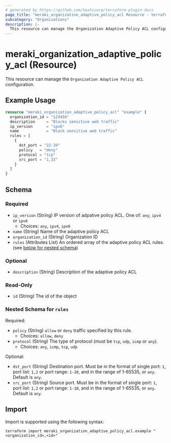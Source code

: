 ```yaml
---
# generated by https://github.com/hashicorp/terraform-plugin-docs
page_title: "meraki_organization_adaptive_policy_acl Resource - terraform-provider-meraki"
subcategory: "Organizations"
description: |-
  This resource can manage the Organization Adaptive Policy ACL configuration.
---
```


# meraki_organization_adaptive_policy_acl (Resource)

This resource can manage the `Organization Adaptive Policy ACL` configuration.

## Example Usage

```terraform
resource "meraki_organization_adaptive_policy_acl" "example" {
  organization_id = "123456"
  description     = "Blocks sensitive web traffic"
  ip_version      = "ipv6"
  name            = "Block sensitive web traffic"
  rules = [
    {
      dst_port = "22-30"
      policy   = "deny"
      protocol = "tcp"
      src_port = "1,33"
    }
  ]
}
```

<!-- schema generated by tfplugindocs -->
## Schema

### Required

- `ip_version` (String) IP version of adpative policy ACL. One of: `any`, `ipv4` or `ipv6`
  - Choices: `any`, `ipv4`, `ipv6`
- `name` (String) Name of the adaptive policy ACL
- `organization_id` (String) Organization ID
- `rules` (Attributes List) An ordered array of the adaptive policy ACL rules. (see [below for nested schema](#nestedatt--rules))

### Optional

- `description` (String) Description of the adaptive policy ACL

### Read-Only

- `id` (String) The id of the object

<a id="nestedatt--rules"></a>
### Nested Schema for `rules`

Required:

- `policy` (String) `allow` or `deny` traffic specified by this rule.
  - Choices: `allow`, `deny`
- `protocol` (String) The type of protocol (must be `tcp`, `udp`, `icmp` or `any`).
  - Choices: `any`, `icmp`, `tcp`, `udp`

Optional:

- `dst_port` (String) Destination port. Must be in the format of single port: `1`, port list: `1,2` or port range: `1-10`, and in the range of 1-65535, or `any`. Default is `any`.
- `src_port` (String) Source port. Must be in the format of single port: `1`, port list: `1,2` or port range: `1-10`, and in the range of 1-65535, or `any`. Default is `any`.

## Import

Import is supported using the following syntax:

```shell
terraform import meraki_organization_adaptive_policy_acl.example "<organization_id>,<id>"
```
